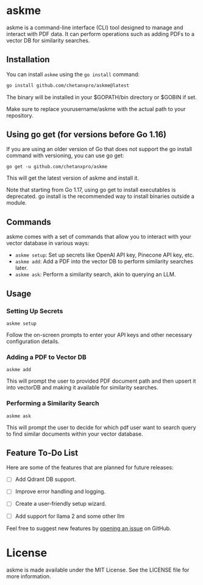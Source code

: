 # askme 

askme is a command-line interface (CLI) tool designed to manage and interact with PDF data. It can perform operations such as adding PDFs to a vector DB for similarity searches.

## Installation

You can install `askme` using the `go install` command:

```bash
go install github.com/chetanxpro/askme@latest
```

The binary will be installed in your $GOPATH/bin directory or $GOBIN if set.

Make sure to replace yourusername/askme with the actual path to your repository.


## Using go get (for versions before Go 1.16)

If you are using an older version of Go that does not support the go install command with versioning, you can use go get:
```
go get -u github.com/chetanxpro/askme
```

This will get the latest version of askme and install it.

Note that starting from Go 1.17, using go get to install executables is deprecated. go install is the recommended way to install binaries outside a module.

## Commands

askme comes with a set of commands that allow you to interact with your vector database in various ways:

- `askme setup`: Set up secrets like OpenAI API key, Pinecone API key, etc.
- `askme add`: Add a PDF into the vector DB to perform similarity searches later.
- `askme ask`: Perform a similarity search, akin to querying an LLM.


## Usage

### Setting Up Secrets
```askme setup```

Follow the on-screen prompts to enter your API keys and other necessary configuration details.

### Adding a PDF to Vector DB

```askme add```

This will prompt the user to provided PDF document path and then upsert it into vectorDB and making it available for similarity searches.

### Performing a Similarity Search

```askme ask```

This will prompt the user to decide for which pdf user want to search query to find similar documents within your vector database.


## Feature To-Do List

Here are some of the features that are planned for future releases:

- [ ] Add Qdrant DB support.
- [ ] Improve error handling and logging.
- [ ] Create a user-friendly setup wizard.
- [ ] Add support for llama 2 and some other llm


Feel free to suggest new features by [opening an issue](https://github.com/chetanxpro/askme/issues) on GitHub.


# License

askme is made available under the MIT License. See the LICENSE file for more information.
